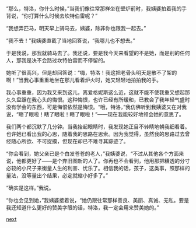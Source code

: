 
“那么，特洛，你什么时候，”当我们像往常那样坐在壁炉前时，我姨婆拍着我的手背说，“你打算什么时候去坎特伯雷呢？”

“我想弄匹马，明天早上骑马去，姨婆，除非你也跟我一起去。”

“我不去！”我姨婆直截了当地回答说，“我哪儿也不想去。”

于是我说，那我就骑马去了。我还说，要是我今天来看望的不是她，而是别的任何人，那我是决不会路过坎特伯雷而不停留的。

她听了很高兴，但是却回答说：“嗨，特洛！我这把老骨头明天是散不了架的啊！”当我心事重重地坐在那儿看着炉火时，她又轻轻地拍拍我的手。

我心事重重，因为我又来到这儿，离爱格妮斯这么近，这就不能不使我重又想起那久久盘踞在我心头的悔恨。这种悔恨，也许已经有所缓和，已教会了我年轻气盛时没有学会的东西，可是悔恨依然是悔恨。“哦，特洛，”我仿佛听到我姨婆又在对我说，“瞎了眼啦！瞎了眼啦！瞎了眼啦！”——现在我能较好地领会她的意思了。

我们两个都沉默了几分钟。当我抬起眼睛时，我发现她正目不转睛地朝我细看着。也许她已看出我的心思，随着我的思路在思索。因为我觉得，虽然我的思路过去曾经随心所欲、不可捉摸，但现在却已不难寻其踪迹了。

“你会看到，她父亲已是个白发苍苍的老人，”我姨婆说，“不过从其他各个方面来说，他都更好了——是个弃旧图新的人了。你再也不会看到，他用那把糟透的分寸必较的小尺子来衡量人生的利害、忧乐了。相信我的话，孩子，这类事，照那样的量法，没等量出个结果，必定就缩小好多了。”

“确实是这样。”我说。

“你也会见到她，”我姨婆接着说，“她仍跟往常那样善良、美丽、真诚、无私。要是我还知道什么更好的赞美字眼的话，特洛，我一定会用来赞美她的。”

[next](page739.md)